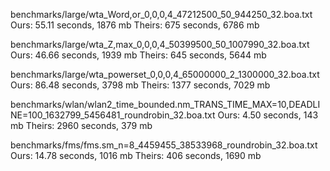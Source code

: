 benchmarks/large/wta_Word,or_0,0,0,4_47212500_50_944250_32.boa.txt
Ours: 55.11 seconds, 1876 mb
Theirs: 675 seconds, 6786 mb

benchmarks/large/wta_Z,max_0,0,0,4_50399500_50_1007990_32.boa.txt
Ours: 46.66 seconds, 1939 mb
Theirs: 645 seconds, 5644 mb

benchmarks/large/wta_powerset_0,0,0,4_65000000_2_1300000_32.boa.txt
Ours: 86.48 seconds, 3798 mb
Theirs: 1377 seconds, 7029 mb

benchmarks/wlan/wlan2_time_bounded.nm_TRANS_TIME_MAX=10,DEADLINE=100_1632799_5456481_roundrobin_32.boa.txt
Ours: 4.50 seconds, 143 mb
Theirs: 2960 seconds, 379 mb

benchmarks/fms/fms.sm_n=8_4459455_38533968_roundrobin_32.boa.txt
Ours: 14.78 seconds, 1016 mb
Theirs: 406 seconds, 1690 mb
